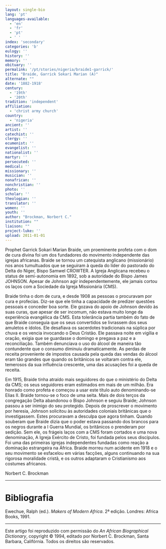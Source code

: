 ```yaml
---
layout: single-bio
lang: 'pt'
languages-available:
  - 'en'
  - 'fr'
  - 'pt'
  - ' '
index: 'secondary'
categories: 'b'
eulogy: ''
history: ''
memory: ''
obituary: ''
permalink: '/pt/stories/nigeria/braide1-garrick/'
title: "Braide, Garrick Sokari Marian (A)"
alternate: ""
date: '1882-1918'
century:
  - '19th'
  - '20th'
tradition: 'independent'
affiliation:
  - 'christ army church'
country:
  - 'nigeria'
ancient: ''
artist: ''
catechist: ''
clergy: ''
ecumenist: ''
evangelist: ''
nationalist: ''
martyr: ''
persecuted: ''
medical: ''
missionary: ''
musician: ''
nonafrican: ''
nonchristian: ''
photo: ''
scholar: ''
theologian: ''
translator: ''
women: ''
youth: ''
author: "Brockman, Norbert C."
institution: ""
liaison: ""
project-luke: ''
upload: 2011-01-01
---
```




Prophet Garrick Sokari Marian Braide, um proeminente profeta com o dom de cura divina foi um dos fundadores do movimento independente das igrejas africanas. Braide se tornou um catequista anglicano (missionário) nos anos tumultuados que se seguiram à queda do líder do pastorado do Delta do Niger, Bispo Samwel CROWTER. A Igreja Anglicana recebeu o status de semi-autonomia em 1892, sob a autoridade do Bispo James JOHNSON. Apesar de Johnson agir independentemente, ele jamais cortou os laços com a Sociedade da Igreja Missionária (CMS).

Braide tinha o dom de cura, e desde 1908 as pessoas o procuravam por cura e profecias. Diz-se que ele tinha a capacidade de predizer questões pessoais e conceder boa sorte. Ele gozava do apoio de Johnson devido às suas curas, que apesar de ser incomum, não estava muito longe da experiência evangélica da CMS. Esta tolerância partia também do fato de que Braide conseguia que os seus convertidos se livrassem dos seus amuletos e ídolos. Ele desafiava os sacerdotes tradicionais na súplica por chuva e os vencia invocando o Deus Cristão. Ele passava noite em vigília e oração, exigia que se guardasse o domingo e pregava a paz e a reconciliação. Também denunciava o uso do álcool de maneira tão contundente que o consumo diminuiu dramaticamente. As perdas de receita proveniente de impostos causada pela queda das vendas do álcool eram tão grandes que quando os britânicos se voltaram contra ele, temerosos da sua influência crescente, uma das acusações foi a queda de receita.

Em 1915, Braide tinha atraído mais seguidores do que o ministério do Delta da CMS; os seus seguidores eram estimados em mais de um milhão. Era honrado como profeta e começou a usar este título auto denominando-se Elias II. Braide tornou-se o foco de uma seita. Mais de dois terços da congregação Delta abandonou o Bispo Johnson e seguiu Braide; Johnson passou a ser inimigo do seu protegido. Depois de proscrever o movimento por heresia, Johnson solicitou às autoridades coloniais britânicas que o investigassem. Estes procuravam a desculpa que agora tinham. Quando souberam que Braide dizia que o poder estava passando dos brancos para os negros durante a I Guerra Mundial, os britânicos o prenderam por sedição. Sem ele, os frágeis laços com a CMS foram cortados e uma nova denominação, A Igreja Exército de Cristo, foi fundada pelos seus discípulos. Foi uma das primeiras igrejas independentes fundadas como reação a dominação estrangeira na África. Braide morreu num acidente em 1918 e o seu movimento se esfacelou em várias facções, alguns continuando na sua rigorosa moralidade cristã, e os outros adaptaram o Cristianismo aos costumes africanos.

Norbert C. Brockman

---

# Bibliografia

Ewechue, Ralph (ed.). *Makers of Modern Africa*. 2ª edição. Londres: Africa Books, 1991.

---

Este artigo foi reproduzido com permissão do *An African Biographical Dictionary*, copyright © 1994, editado por Norbert C. Brockman, Santa Barbara, Califórnia. Todos os direitos são reservados.